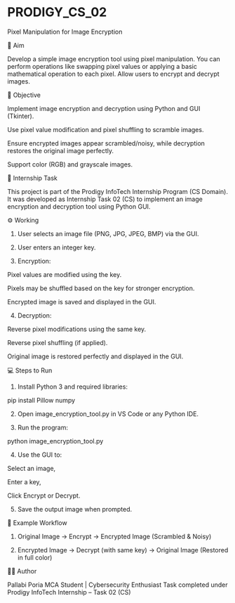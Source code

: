 # PRODIGY_CS_02
Pixel Manipulation for Image Encryption

🎯 Aim

Develop a simple image encryption tool using pixel manipulation. You can perform operations like swapping pixel values or applying a basic mathematical operation to each pixel. Allow users to encrypt and decrypt images.

🧠 Objective

Implement image encryption and decryption using Python and GUI (Tkinter).

Use pixel value modification and pixel shuffling to scramble images.

Ensure encrypted images appear scrambled/noisy, while decryption restores the original image perfectly.

Support color (RGB) and grayscale images.


🏢 Internship Task

This project is part of the Prodigy InfoTech Internship Program (CS Domain).
It was developed as Internship Task 02 (CS) to implement an image encryption and decryption tool using Python GUI.

⚙️ Working

1. User selects an image file (PNG, JPG, JPEG, BMP) via the GUI.

2. User enters an integer key.

3. Encryption:

Pixel values are modified using the key.

Pixels may be shuffled based on the key for stronger encryption.

Encrypted image is saved and displayed in the GUI.

4. Decryption:

Reverse pixel modifications using the same key.

Reverse pixel shuffling (if applied).

Original image is restored perfectly and displayed in the GUI.

💻 Steps to Run

1. Install Python 3 and required libraries:

pip install Pillow numpy

2. Open image_encryption_tool.py in VS Code or any Python IDE.

3. Run the program:

python image_encryption_tool.py

4. Use the GUI to:

Select an image,

Enter a key,

Click Encrypt or Decrypt.

5. Save the output image when prompted.


🧩 Example Workflow

1. Original Image → Encrypt → Encrypted Image (Scrambled & Noisy)


2. Encrypted Image → Decrypt (with same key) → Original Image (Restored in full color)

👩‍💻 Author

Pallabi Poria
MCA Student | Cybersecurity Enthusiast
Task completed under Prodigy InfoTech Internship – Task 02 (CS)
